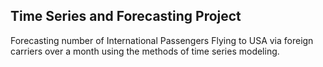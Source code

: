 Time Series and Forecasting Project
----------------

Forecasting number of International Passengers Flying to USA via foreign carriers over a month using the methods of time series modeling. 